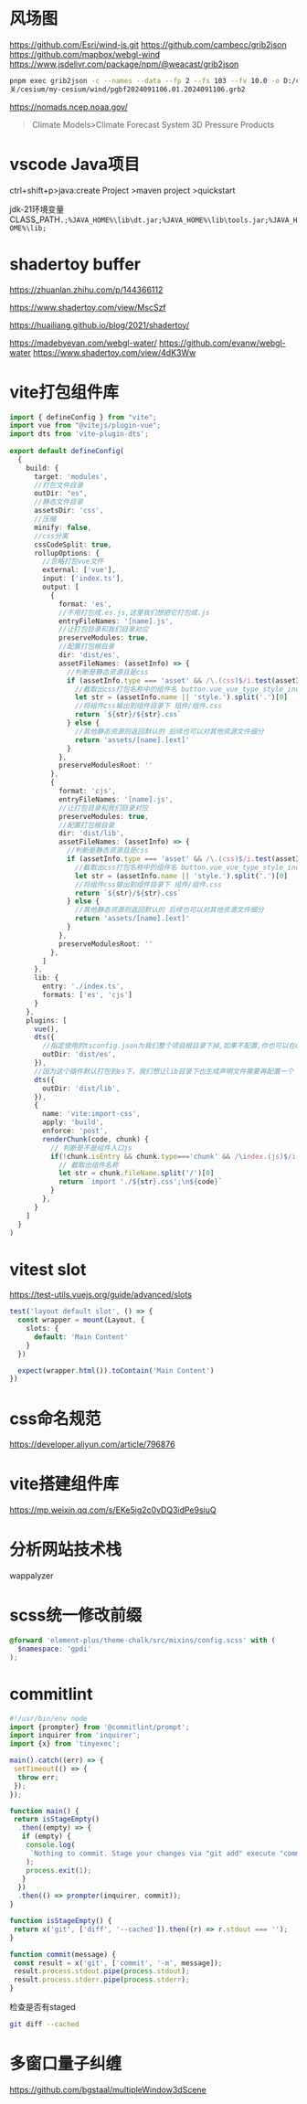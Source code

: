 # 风场图

<https://github.com/Esri/wind-js.git>
<https://github.com/cambecc/grib2json>
<https://github.com/mapbox/webgl-wind>
<https://www.jsdelivr.com/package/npm/@weacast/grib2json>

```bash
pnpm exec grib2json -c --names --data --fp 2 --fs 103 --fv 10.0 -o D:/code/3D或图形相关/cesium/my-cesium/wind/aaa.json D:/code/3D或图形相 
关/cesium/my-cesium/wind/pgbf2024091106.01.2024091106.grb2
```

<https://nomads.ncep.noaa.gov/>
>Climate Models>Climate Forecast System 3D Pressure Products

# vscode Java项目

ctrl+shift+p>java:create Project >maven project >quickstart

jdk-21环境变量CLASS_PATH`.;%JAVA_HOME%\lib\dt.jar;%JAVA_HOME%\lib\tools.jar;%JAVA_HOME%\lib;`

# shadertoy buffer

<https://zhuanlan.zhihu.com/p/144366112>

<https://www.shadertoy.com/view/MscSzf>

<https://huailiang.github.io/blog/2021/shadertoy/>

<https://madebyevan.com/webgl-water/>
<https://github.com/evanw/webgl-water>
 <https://www.shadertoy.com/view/4dK3Ww>

# vite打包组件库

```ts
import { defineConfig } from "vite";
import vue from "@vitejs/plugin-vue";
import dts from 'vite-plugin-dts';
 
export default defineConfig(
  {
    build: {
      target: 'modules',
      //打包文件目录
      outDir: "es",
      //静态文件目录
      assetsDir: 'css',
      //压缩
      minify: false,
      //css分离
      cssCodeSplit: true,
      rollupOptions: {
        //忽略打包vue文件
        external: ['vue'],
        input: ['index.ts'],
        output: [
          {
            format: 'es',
            //不用打包成.es.js,这里我们想把它打包成.js
            entryFileNames: '[name].js',
            //让打包目录和我们目录对应
            preserveModules: true,
            //配置打包根目录
            dir: 'dist/es',
            assetFileNames: (assetInfo) => {
              //判断是静态资源且是css
              if (assetInfo.type === 'asset' && /\.(css)$/i.test(assetInfo.name || "")) {
                //截取出css打包名称中的组件名 button.vue_vue_type_style_index_0_lang.css 截出button
                let str = (assetInfo.name || 'style.').split('.')[0]
                //将组件css输出到组件目录下 组件/组件.css
                return `${str}/${str}.css`
              } else {
                //其他静态资源则返回默认的 后续也可以对其他资源文件细分
                return 'assets/[name].[ext]'
              }
            },
            preserveModulesRoot: ''
          },
          {
            format: 'cjs',
            entryFileNames: '[name].js',
            //让打包目录和我们目录对应
            preserveModules: true,
            //配置打包根目录
            dir: 'dist/lib',
            assetFileNames: (assetInfo) => {
              //判断是静态资源且是css
              if (assetInfo.type === 'asset' && /\.(css)$/i.test(assetInfo.name || "")) {
                //截取出css打包名称中的组件名 button.vue_vue_type_style_index_0_lang.css 截出button
                let str = (assetInfo.name || 'style.').split('.')[0]
                //将组件css输出到组件目录下 组件/组件.css
                return `${str}/${str}.css`
              } else {
                //其他静态资源则返回默认的 后续也可以对其他资源文件细分
                return 'assets/[name].[ext]'
              }
            },
            preserveModulesRoot: ''
          },
        ]
      },
      lib: {
        entry: './index.ts',
        formats: ['es', 'cjs']
      }
    },
    plugins: [
      vue(),
      dts({
        //指定使用的tsconfig.json为我们整个项目根目录下掉,如果不配置,你也可以在components下新建tsconfig.json
        outDir: 'dist/es',
      }),
      //因为这个插件默认打包到es下，我们想让lib目录下也生成声明文件需要再配置一个
      dts({
        outDir: 'dist/lib',
      }),
      {
        name: 'vite:import-css',
        apply: 'build',
        enforce: 'post',
        renderChunk(code, chunk) {
          // 判断是不是组件入口js
          if(!chunk.isEntry && chunk.type==='chunk' && /\index.(js)$/i.test(chunk.fileName)){
            // 截取出组件名称
            let str = chunk.fileName.split('/')[0]
            return `import './${str}.css';\n${code}`
          }
        },
      }
    ]
  }
)
```

# vitest slot

<https://test-utils.vuejs.org/guide/advanced/slots>

```ts
test('layout default slot', () => {
  const wrapper = mount(Layout, {
    slots: {
      default: 'Main Content'
    }
  })

  expect(wrapper.html()).toContain('Main Content')
})
```

# css命名规范

<https://developer.aliyun.com/article/796876>

# vite搭建组件库

<https://mp.weixin.qq.com/s/EKe5ig2c0vDQ3idPe9siuQ>

# 分析网站技术栈

wappalyzer

# scss统一修改前缀

```scss
@forward 'element-plus/theme-chalk/src/mixins/config.scss' with (
  $namespace: 'gpdi'
);
```

# commitlint

```ts
#!/usr/bin/env node
import {prompter} from '@commitlint/prompt';
import inquirer from 'inquirer';
import {x} from 'tinyexec';

main().catch((err) => {
 setTimeout(() => {
  throw err;
 });
});

function main() {
 return isStageEmpty()
  .then((empty) => {
   if (empty) {
    console.log(
     `Nothing to commit. Stage your changes via "git add" execute "commit" again`
    );
    process.exit(1);
   }
  })
  .then(() => prompter(inquirer, commit));
}

function isStageEmpty() {
 return x('git', ['diff', '--cached']).then((r) => r.stdout === '');
}

function commit(message) {
 const result = x('git', ['commit', '-m', message]);
 result.process.stdout.pipe(process.stdout);
 result.process.stderr.pipe(process.stderr);
}
```

检查是否有staged

```bash
git diff --cached
```

# 多窗口量子纠缠

<https://github.com/bgstaal/multipleWindow3dScene>
